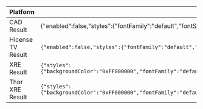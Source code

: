  

| Platform          | Enabled false Response                                       | Enabled True Response                                        |
| ----------------- | ------------------------------------------------------------ | ------------------------------------------------------------ |
| CAD Result        | {"enabled":false,"styles":{"fontFamily":"default","fontSize":0.5,"fontColor":"#FFFFFF","fontEdge":"none","fontEdgeColor":"#FFFFFF","fontOpacity":1,"backgroundColor":"#000000","backgroundOpacity":1}} | `{"enabled":true,"styles":{"fontFamily":"default","fontSize":0.5,"fontColor":"#FFFFFF","fontEdge":"none","fontEdgeColor":"#FFFFFF","fontOpacity":1,"backgroundColor":"#000000","backgroundOpacity":1}}`` |
| Hicense TV Result | `{"enabled":false,"styles":{"fontFamily":"default","fontSize":0.5,"fontColor":"#FF0000","fontEdge":"none","fontEdgeColor":"#FFFFFF","fontOpacity":1,"backgroundColor":"#000000","backgroundOpacity":1}}` | `{"enabled":true,"styles":{"fontFamily":"default","fontSize":0.5,"fontColor":"#FF0000","fontEdge":"none","fontEdgeColor":"#FFFFFF","fontOpacity":1,"backgroundColor":"#000000","backgroundOpacity":1}}` |
| XRE Result        | `{"styles":{"backgroundColor":"0xFF000000","fontFamily":"default","fontEdge":"none","fontEdgeColor":"0xFF000000","backgroundOpacity":100,"fontSize":20,"fontOpacity":100,"fontColor":"0xFFFFFFFF"},"enabled":false}` | `{"styles":{"backgroundColor":"0xFF000000","fontFamily":"default","fontEdge":"none","fontEdgeColor":"0xFF000000","backgroundOpacity":100,"fontSize":20,"fontOpacity":100,"fontColor":"0xFFFFFFFF"},"enabled":true}` |
| Thor XRE Result   | `{"styles":{"backgroundColor":"0xFF000000","fontFamily":"default","fontEdge":"none","fontEdgeColor":"0xFF000000","backgroundOpacity":100,"fontSize":11,"fontOpacity":100,"fontColor":"0xFF00FF00"},"enabled":false}` | `{"styles":{"backgroundColor":"0xFF000000","fontFamily":"default","fontEdge":"none","fontEdgeColor":"0xFF000000","backgroundOpacity":100,"fontSize":11,"fontOpacity":100,"fontColor":"0xFF00FF00"},"enabled":true}` |